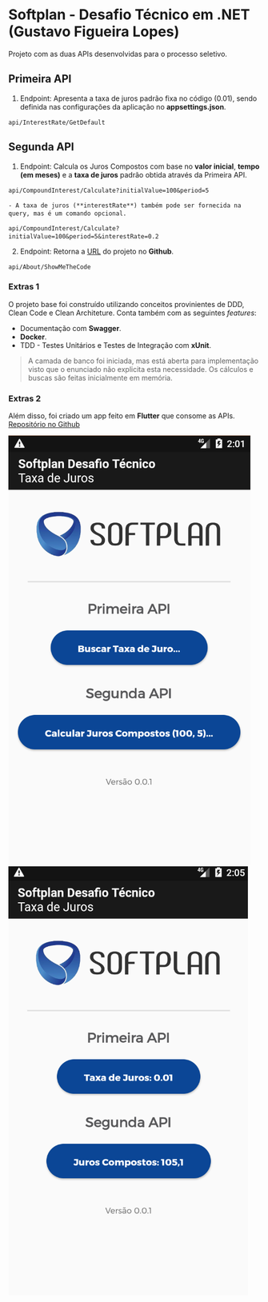 # Softplan - Desafio Técnico em .NET (Gustavo Figueira Lopes)
Projeto com as duas APIs desenvolvidas para o processo seletivo.

## Primeira API
1. Endpoint: Apresenta a taxa de juros padrão fixa no código (0.01), sendo definida nas configurações da aplicação no **appsettings.json**.
```
api/InterestRate/GetDefault
```

## Segunda API
1. Endpoint: Calcula os Juros Compostos com base no **valor inicial**, **tempo (em meses)** e a **taxa de juros** padrão obtida através da Primeira API.
```
api/CompoundInterest/Calculate?initialValue=100&period=5
```

	- A taxa de juros (**interestRate**) também pode ser fornecida na query, mas é um comando opcional.
```
api/CompoundInterest/Calculate?initialValue=100&period=5&interestRate=0.2
```
2. Endpoint: Retorna a [URL](https://github.com/GustavoFigueira/Softplan-Desafio-Tecnico) do projeto no **Github**.
```
api/About/ShowMeTheCode
```

### Extras 1
O projeto base foi construído utilizando conceitos provinientes de DDD, Clean Code e Clean Architeture.  Conta também com as seguintes _features_:
* Documentação com **Swagger**.
* **Docker**.
* TDD - Testes Unitários e Testes de Integração com **xUnit**.

> A camada de banco foi iniciada, mas está aberta para implementação visto que o enunciado não explicita esta necessidade. Os cálculos e buscas são feitas inicialmente em memória.

### Extras 2
Além disso, foi criado um app feito em **Flutter** que consome as APIs.
[Repositório no Github](https://github.com/GustavoFigueira/Softplan-Challenge-App)

![Print 1](./docs/app1.png?raw=true "Print App")
![Print 2](./docs/app2.png?raw=true "Print App")


